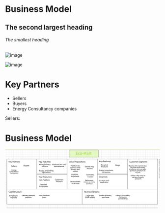 
# Business Model
## The second largest heading
###### The smallest heading




![image](https://user-images.githubusercontent.com/41589522/127045947-f3f8705c-d196-4ad1-80f8-3b67b1bfe0d3.png)

![image](https://user-images.githubusercontent.com/41589522/127046407-c2a31bbc-f1b9-4efc-bdf7-e351e369c518.png)

# Key Partners
- Sellers
- Buyers
- Energy Consultancy companies

Sellers: 











# Business Model
![Capture](https://github.com/YashKandalkar/eco-mart/blob/1408487da00804cfb10a59e58f7606f5d7d52c38/images/EcomartBusinessModel.png)
